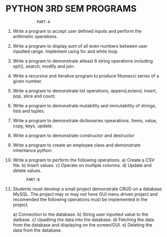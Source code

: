 # PYTHON 3RD SEM PROGRAMS

                  PART-A

1. Write a program to accept user defined inputs and 
   perform the arithmetic operations.

2. Write a program to display sum of all even numbers 
   between user inputted range. Implement using for and while loop.

3. Write a program to demonstrate atleast 6 string 
   operations including spli(), search, modify and join.

4. Write a recursive and iterative program to produce 
   fibonacci series of a given number.

5. Write a program to demonstrate list operations, append,extend, insert, pop, slice and count.

6. Write a program to demonstrate mutability and 
   immutability of strings, lists and tuples.

7. Write a program to demonstrate dictionaries opearations.
   Items, value, copy, keys, update.


8. Write a program to demonstrate constructor and 
   destructor

9. Write a program to create an employee class and
   demonstrate inheritance python.

10. Write a program to perform the following operations.
   a) Create a CSV file.
   b) Insert values.
   c) Operate on multiple columns.
   d) Update and delete values.

     
              PART-B
      
1. Students must develop a small project demonstrate CRUD
   on a database MySQL. The project may or may not hsve
   GUI menu driven project and recomended the following 
   operations must be implemented in the project.

   a) Connection to the database.
   b) String user inputted value to the datbase.
   c) Upadting the data into the database.
   d) Fetching the data from the database and displaying 
      on the screen/GUI.
   e) Deleting the data from the database.
  
 
